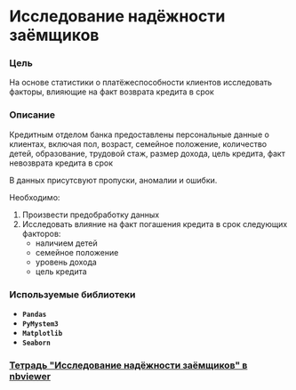 # Исследование надёжности заёмщиков

### Цель

На основе статистики о платёжеспособности клиентов исследовать факторы, влияющие на факт возврата кредита в срок

### Описание

Кредитным отделом банка предоставлены персональные данные о клиентах, включая пол, возраст, семейное положение, количество детей, образование, трудовой стаж, размер дохода, цель кредита, факт невозврата кредита в срок

В данных присутсвуют пропуски, аномалии и ошибки. 

Необходимо:
1. Произвести предобработку данных
2. Исследовать влияние на факт погашения кредита в срок следующих факторов:
   - наличием детей
   - семейное положение
   - уровень дохода
   - цель кредита

### Используемые библиотеки
- **`Pandas`**
- **`PyMystem3`**
- **`Matplotlib`**
- **`Seaborn`**

### [Тетрадь "Исследование надёжности заёмщиков" в nbviewer](https://nbviewer.org/github/hairymax/Yandex.Practicum.DataScience/blob/main/01%20%D0%98%D1%81%D1%81%D0%BB%D0%B5%D0%B4%D0%BE%D0%B2%D0%B0%D0%BD%D0%B8%D0%B5%20%D0%BD%D0%B0%D0%B4%D1%91%D0%B6%D0%BD%D0%BE%D1%81%D1%82%D0%B8%20%D0%B7%D0%B0%D1%91%D0%BC%D1%89%D0%B8%D0%BA%D0%BE%D0%B2/project1.ipynb)